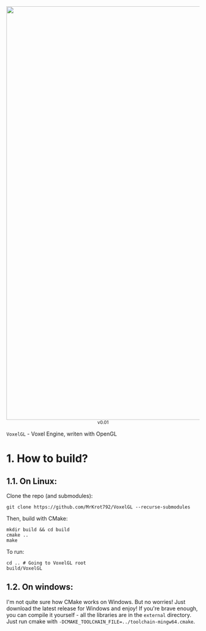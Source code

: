 <div align = center>
<img width="1920" height="1080" alt="2025-07-27T02:14:30,825112127+02:00" src="https://github.com/user-attachments/assets/a0b4e573-403d-465f-b088-3934bd188807" />
<sub>v0.01</sub>

</div>

`VoxelGL` - Voxel Engine, writen with OpenGL

# 1. How to build?
## 1.1. On Linux:
Clone the repo (and submodules):
```
git clone https://github.com/MrKrot792/VoxelGL --recurse-submodules
```

Then, build with CMake:
```
mkdir build && cd build
cmake ..
make
```

To run:
```
cd .. # Going to VoxelGL root
build/VoxelGL
```

## 1.2. On windows:
I'm not quite sure how CMake works on Windows.
But no worries! Just download the latest release for Windows and enjoy!
If you're brave enough, you can compile it yourself - all the libraries are in the `external` directory.
Just run cmake with `-DCMAKE_TOOLCHAIN_FILE=../toolchain-mingw64.cmake`.
